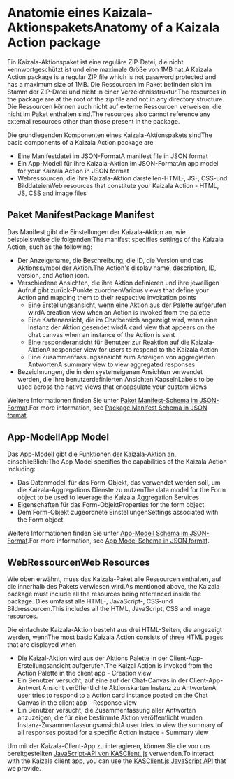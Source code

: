 # <a name="anatomy-of-a-kaizala-action-package"></a><span data-ttu-id="547cc-101">Anatomie eines Kaizala-Aktionspakets</span><span class="sxs-lookup"><span data-stu-id="547cc-101">Anatomy of a Kaizala Action package</span></span>

<span data-ttu-id="547cc-102">Ein Kaizala-Aktionspaket ist eine reguläre ZIP-Datei, die nicht kennwortgeschützt ist und eine maximale Größe von 1MB hat.</span><span class="sxs-lookup"><span data-stu-id="547cc-102">A Kaizala Action package is a regular ZIP file which is not password protected and has a maximum size of 1MB.</span></span> <span data-ttu-id="547cc-103">Die Ressourcen im Paket befinden sich im Stamm der ZIP-Datei und nicht in einer Verzeichnisstruktur.</span><span class="sxs-lookup"><span data-stu-id="547cc-103">The resources in the package are at the root of the zip file and not in any directory structure.</span></span> <span data-ttu-id="547cc-104">Die Ressourcen können auch nicht auf externe Ressourcen verweisen, die nicht im Paket enthalten sind.</span><span class="sxs-lookup"><span data-stu-id="547cc-104">The resources also cannot reference any external resources other than those present in the package.</span></span>

<span data-ttu-id="547cc-105">Die grundlegenden Komponenten eines Kaizala-Aktionspakets sind</span><span class="sxs-lookup"><span data-stu-id="547cc-105">The basic components of a Kaizala Action package are</span></span> 
*   <span data-ttu-id="547cc-106">Eine Manifestdatei im JSON-Format</span><span class="sxs-lookup"><span data-stu-id="547cc-106">A manifest file in JSON format</span></span>
*   <span data-ttu-id="547cc-107">Ein App-Modell für Ihre Kaizala-Aktion im JSON-Format</span><span class="sxs-lookup"><span data-stu-id="547cc-107">An app model for your Kaizala Action in JSON format</span></span>
*   <span data-ttu-id="547cc-108">Webressourcen, die ihre Kaizala-Aktion darstellen-HTML-, JS-, CSS-und Bilddateien</span><span class="sxs-lookup"><span data-stu-id="547cc-108">Web resources that constitute your Kaizala Action - HTML, JS, CSS and image files</span></span>

## <a name="package-manifest"></a><span data-ttu-id="547cc-109">Paket Manifest</span><span class="sxs-lookup"><span data-stu-id="547cc-109">Package Manifest</span></span>

<span data-ttu-id="547cc-110">Das Manifest gibt die Einstellungen der Kaizala-Aktion an, wie beispielsweise die folgenden:</span><span class="sxs-lookup"><span data-stu-id="547cc-110">The manifest specifies settings of the Kaizala Action, such as the following:</span></span>
*   <span data-ttu-id="547cc-111">Der Anzeigename, die Beschreibung, die ID, die Version und das Aktionssymbol der Aktion.</span><span class="sxs-lookup"><span data-stu-id="547cc-111">The Action's display name, description, ID, version, and Action icon.</span></span>
*   <span data-ttu-id="547cc-112">Verschiedene Ansichten, die ihre Aktion definieren und ihre jeweiligen Aufruf gibt zurück-Punkte zuordnen</span><span class="sxs-lookup"><span data-stu-id="547cc-112">Various views that define your Action and mapping them to their respective invokation points</span></span>
    * <span data-ttu-id="547cc-113">Eine Erstellungsansicht, wenn eine Aktion aus der Palette aufgerufen wird</span><span class="sxs-lookup"><span data-stu-id="547cc-113">A creation view when an Action is invoked from the palette</span></span>
    * <span data-ttu-id="547cc-114">Eine Kartenansicht, die im Chatbereich angezeigt wird, wenn eine Instanz der Aktion gesendet wird</span><span class="sxs-lookup"><span data-stu-id="547cc-114">A card view that appears on the chat canvas when an instance of the Action is sent</span></span>
    * <span data-ttu-id="547cc-115">Eine responderansicht für Benutzer zur Reaktion auf die Kaizala-Aktion</span><span class="sxs-lookup"><span data-stu-id="547cc-115">A responder view for users to respond to the Kaizala Action</span></span>
    * <span data-ttu-id="547cc-116">Eine Zusammenfassungsansicht zum Anzeigen von aggregierten Antworten</span><span class="sxs-lookup"><span data-stu-id="547cc-116">A summary view to view aggregated responses</span></span>
*   <span data-ttu-id="547cc-117">Bezeichnungen, die in den systemeigenen Ansichten verwendet werden, die Ihre benutzerdefinierten Ansichten Kapseln</span><span class="sxs-lookup"><span data-stu-id="547cc-117">Labels to be used across the native views that encapsulate your custom views</span></span>

<span data-ttu-id="547cc-118">Weitere Informationen finden Sie unter [Paket Manifest-Schema im JSON-Format](package_manifest_schema.md).</span><span class="sxs-lookup"><span data-stu-id="547cc-118">For more information, see [Package Manifest Schema in JSON format](package_manifest_schema.md).</span></span>

## <a name="app-model"></a><span data-ttu-id="547cc-119">App-Modell</span><span class="sxs-lookup"><span data-stu-id="547cc-119">App Model</span></span>

<span data-ttu-id="547cc-120">Das App-Modell gibt die Funktionen der Kaizala-Aktion an, einschließlich:</span><span class="sxs-lookup"><span data-stu-id="547cc-120">The App Model specifies the capabilities of the Kaizala Action including:</span></span>
*   <span data-ttu-id="547cc-121">Das Datenmodell für das Form-Objekt, das verwendet werden soll, um die Kaizala-Aggregations Dienste zu nutzen</span><span class="sxs-lookup"><span data-stu-id="547cc-121">The data model for the Form object to be used to leverage the Kaizala Aggregation Services</span></span>
*   <span data-ttu-id="547cc-122">Eigenschaften für das Form-Objekt</span><span class="sxs-lookup"><span data-stu-id="547cc-122">Properties for the form object</span></span>
*   <span data-ttu-id="547cc-123">Dem Form-Objekt zugeordnete Einstellungen</span><span class="sxs-lookup"><span data-stu-id="547cc-123">Settings associated with the Form object</span></span>

<span data-ttu-id="547cc-124">Weitere Informationen finden Sie unter [App-Modell Schema im JSON-Format](appModel_schema.md).</span><span class="sxs-lookup"><span data-stu-id="547cc-124">For more information, see [App Model Schema in JSON format](appModel_schema.md).</span></span>

## <a name="web-resources"></a><span data-ttu-id="547cc-125">WebRessourcen</span><span class="sxs-lookup"><span data-stu-id="547cc-125">Web Resources</span></span>

<span data-ttu-id="547cc-126">Wie oben erwähnt, muss das Kaizala-Paket alle Ressourcen enthalten, auf die innerhalb des Pakets verwiesen wird.</span><span class="sxs-lookup"><span data-stu-id="547cc-126">As mentioned above, the Kaizala package must include all the resources being referenced inside the package.</span></span> <span data-ttu-id="547cc-127">Dies umfasst alle HTML-, JavaScript-, CSS-und Bildressourcen.</span><span class="sxs-lookup"><span data-stu-id="547cc-127">This includes all the HTML, JavaScript, CSS and image resources.</span></span>

<span data-ttu-id="547cc-128">Die einfachste Kaizala-Aktion besteht aus drei HTML-Seiten, die angezeigt werden, wenn</span><span class="sxs-lookup"><span data-stu-id="547cc-128">The most basic Kaizala Action consists of three HTML pages that are displayed when</span></span>
*   <span data-ttu-id="547cc-129">Die Kaizal-Aktion wird aus der Aktions Palette in der Client-App-Erstellungsansicht aufgerufen.</span><span class="sxs-lookup"><span data-stu-id="547cc-129">The Kaizal Action is invoked from the Action Palette in the client app - Creation view</span></span>
*   <span data-ttu-id="547cc-130">Ein Benutzer versucht, auf eine auf der Chat-Canvas in der Client-App-Antwort Ansicht veröffentlichte Aktionskarten Instanz zu Antworten</span><span class="sxs-lookup"><span data-stu-id="547cc-130">A user tries to respond to a Action card instance posted on the Chat Canvas in the client app - Response view</span></span>
*   <span data-ttu-id="547cc-131">Ein Benutzer versucht, die Zusammenfassung aller Antworten anzuzeigen, die für eine bestimmte Aktion veröffentlicht wurden Instanz-Zusammenfassungsansicht</span><span class="sxs-lookup"><span data-stu-id="547cc-131">A user tries to view the summary of all responses posted for a specific Action instace - Summary view</span></span>

<span data-ttu-id="547cc-132">Um mit der Kaizala-Client-App zu interagieren, können Sie die von uns bereitgestellten [JavaScript-API von KASClient. js](KASClient/README.md) verwenden.</span><span class="sxs-lookup"><span data-stu-id="547cc-132">To interact with the Kaizala client app, you can use the [KASClient.js JavaScript API](KASClient/README.md) that we provide.</span></span>


